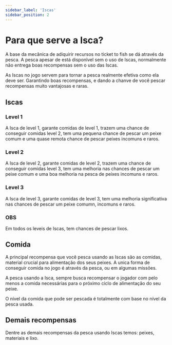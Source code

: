 ```yaml
---
sidebar_label: 'Iscas'
sidebar_position: 2
---
```

# Para que serve a Isca?

A base da mecânica de adiquirir recursos no ticket to fish se dá através da pesca. A pesca apesar de está disponĩvel sem o uso de Iscas, normalmente não entrega boas recompensas sem o uso das Iscas.

As Iscas no jogo servem para tornar a pesca realmente efetiva como ela deve ser. Garantindo boas recompensas, e dando a chanve de você pescar recompensas muito vantajosas e raras.

## Iscas
### Level 1
A Isca de level 1, garante comidas de level 1, trazem uma chance de conseguir comidas level 2, tem uma pequena chance de pescar um peixe comum e uma quase remota chance de pescar peixes incomuns e raros.
### Level 2
A Isca de level 2, garante comidas de level 2, trazem uma chance de conseguir comidas level 3, tem uma melhoria nas chances de pescar um peixe comum e uma boa melhoria na pesca de peixes incomuns e raros.

### Level 3
A Isca de level 3, garante comidas de level 3, tem uma melhoria significativa nas chances de pescar um peixe comumn, incomuns e raros.

### OBS
Em todos os leveis de Iscas, tem chances de pescar lixos.

## Comida

A principal recompensa que você pesca usando as Iscas são as comidas, material crucial para alimentação dos seus peixes. A unica forma de conseguir comida no jogo é através da pesca, ou em algumas missões.

A pesca usando a Isca, sempre busca recompensar o jogador com pelo menos a comida necessárias para o próximo ciclo de alimentação do seu peixe.

O nível da comida que pode ser pescada é totalmente com base no nível da pesca usada.

## Demais recompensas

Dentre as demais recompensas da pesca usando Iscas temos: peixes, materiais e lixo.


